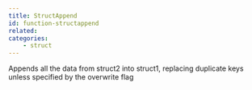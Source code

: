 ```yaml
---
title: StructAppend
id: function-structappend
related:
categories:
    - struct
---
```


Appends all the data from struct2 into struct1, replacing duplicate keys unless specified by the overwrite flag
